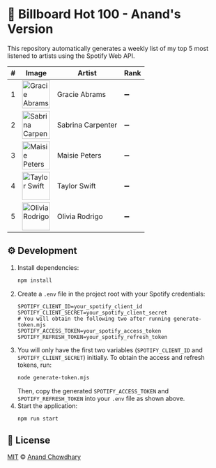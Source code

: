 # 🎸 Billboard Hot 100 - Anand's Version

This repository automatically generates a weekly list of my top 5 most listened to artists using the Spotify Web API.

<!--start-generated-->

| #   | Image                                                                                                             | Artist            | Rank |
| --- | ----------------------------------------------------------------------------------------------------------------- | ----------------- | ---- |
| 1   | <img src="https://i.scdn.co/image/ab6761610000f178f6d51e6f5342d2d363220920" width="64" alt="Gracie Abrams" />     | Gracie Abrams     | ➖   |
| 2   | <img src="https://i.scdn.co/image/ab6761610000f1780f06b6f6d9d36ea167be248d" width="64" alt="Sabrina Carpenter" /> | Sabrina Carpenter | ➖   |
| 3   | <img src="https://i.scdn.co/image/ab6761610000f1788b521134ae0ba3f60aab6811" width="64" alt="Maisie Peters" />     | Maisie Peters     | ➖   |
| 4   | <img src="https://i.scdn.co/image/ab6761610000f178e672b5f553298dcdccb0e676" width="64" alt="Taylor Swift" />      | Taylor Swift      | ➖   |
| 5   | <img src="https://i.scdn.co/image/ab6761610000f178e03a98785f3658f0b6461ec4" width="64" alt="Olivia Rodrigo" />    | Olivia Rodrigo    | ➖   |

<!--end-generated-->

## ⚙️ Development

1. Install dependencies:
   ```sh
   npm install
   ```
2. Create a `.env` file in the project root with your Spotify credentials:
   ```env
   SPOTIFY_CLIENT_ID=your_spotify_client_id
   SPOTIFY_CLIENT_SECRET=your_spotify_client_secret
   # You will obtain the following two after running generate-token.mjs
   SPOTIFY_ACCESS_TOKEN=your_spotify_access_token
   SPOTIFY_REFRESH_TOKEN=your_spotify_refresh_token
   ```
3. You will only have the first two variables (`SPOTIFY_CLIENT_ID` and `SPOTIFY_CLIENT_SECRET`) initially. To obtain the access and refresh tokens, run:
   ```sh
   node generate-token.mjs
   ```
   Then, copy the generated `SPOTIFY_ACCESS_TOKEN` and `SPOTIFY_REFRESH_TOKEN` into your `.env` file as shown above.
4. Start the application:
   ```sh
   npm run start
   ```

## 📃 License

[MIT](./LICENSE) ©️ [Anand Chowdhary](https://anandchowdhary.com)
